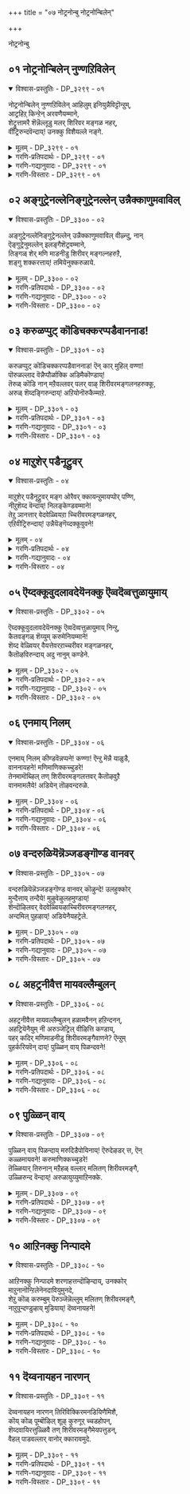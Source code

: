 +++
title = "०७ नोट्रनोन्बु नोट्रनोन्बिलेन्"

+++

नोट्रनोन्बु 

## ०१ नोट्रनोन्बिलेन् नुण्णऱिविलेन्

<details open><summary>विश्वास-प्रस्तुतिः - DP_३२९९ - ०१</summary>

नोट्रनोन्बिलेन् नुण्णऱिविलेन् आहिलुम् इनियुन्नैविट्टॊन्ऱुम्,  
आट्रहिऱ् किन्ऱेन् अरवणैयम्माने,  
शेट्रुत्तामरै शॆन्नॆल्लूडु मलर् शिरिवर मङ्गळ नहर्,  
वीट्रिरुन्दवॆन्दाय्\! उनक्कु विशैयल्ले नङ्गे.
</details>

<details><summary>मूलम् - DP_३२९९ - ०१</summary>

नोट्रनोन्बिलेन् नुण्णऱिविलेन् आहिलुम् इनियुन्नैविट्टॊन्ऱुम्,  
आट्रहिऱ् किन्ऱेन् अरवणैयम्माने,  
शेट्रुत्तामरै शॆन्नॆल्लूडु मलर् शिरिवर मङ्गळ नहर्,  
वीट्रिरुन्दवॆन्दाय्\! उनक्कु विशैयल्ले नङ्गे.
</details>

<details><summary>गरणि-प्रतिपदार्थः - DP_३२९९ - ०१</summary>

नोट्रनोन्बिलेन् = व्रतगळन्नु माडिदवनल्ल् \(माडिद व्रतगळिल्ल\), नुण् = सूक्ष्मवाद \(सम्पूर्णवाद\), अऴिविलेन्= तिळिवळिकॆयुळ्ळवनल्ल \(ज्ञानियल्ल\), आहिलुम् = आदरू, \(हीगिद्दरू\), इनि = इन्नु, उन्नैविट्टु = निन्नन्नु बिट्टु, आट्र = बहळवागि, किऱ् किन्ऱेन् = स्वतन्तिर्सि बाळुववनल्ल \(अहङ्कारपडुववनल्ल\), अरवु अणै अम्माने = सर्पद हासुगॆ स्वामिये, शेट्रु = कॆसरिन, तामरै = तावरॆयु, शॆन्नॆल् ऊडु = कॆम्बत्तद नडुवॆ, मलर् = अरळुव, शिरीवर मङ्गळ् नहर् = तिरुशीर्वर मङ्गळनगरदल्लि, वीट्रिरुन्द = नॆलसिरुव, ऎन् दाय् = नन्न स्वामिये, उनक्कु = निनगॆ, मिशै अल्लेन् अङ्गे = अल्लिये निन्नन्नु अनुभविसिदवनल्ल. 
</details>

<details><summary>गरणि-गद्यानुवादः - DP_३२९९ - ०१</summary>

हाविन हासुगॆय स्वामिये, कॆम्बत्तद नडुवॆ कॆसरिनल्लि अरळुव तावरॆयु तिरुशीर्वरमङ्गळ नगरदल्लि नॆलसिरुव ऎन्न तन्दॆये, नानु व्रतगळन्नु माडिदवनल्ल. सूक्ष्मवाद \(सम्पूर्णवाद\) ब्रह्मज्ञानियल्ल. \(तिळिवळिकॆयुळ्ळवनल्ल\). आदरू, इन्नु निन्नन्नु बिट्टु बहळवागि स्वतन्त्रिसि बाळुववनल्ल \(अहङ्कारपडुववनल्ल.\)
</details>

<details><summary>गरणि-विस्तारः - DP_३२९९ - ०१</summary>

तिरुशीर्वर मङ्गळ क्षेत्रदल्लि नॆलसिरुव अनन्तशयननाद स्वामियन्नु कुरितु आळ्वाररु हेळुत्तारॆ मत्तु आ स्वामियल्लि तम्म बिन्नहवन्नु हेळिकॊळ्ळुत्तारॆ. 

“नोट्रनोन्बिलेन्” – ’नोन्बु’ ऎन्दरॆ व्रत – विधिपूर्वकवाद कर्म. व्रतक्कॆ माडबेकाद विधियन्नु चाचुतप्पदन्तॆ आचरिसुवुदरिन्द सत्फल लभिसुवुदॆन्दु हेळुत्तारॆ. फलापेक्षॆयिल्लदन्तॆ माडुव कर्मगळु इवॆ. अवु भगवत्प्रीतियादवु. अन्थ व्रतगळु श्रेष्ठवादवु ऎन्नुत्तारॆ. आळ्वाररु हेळुवुदु कर्मबन्धनदल्लि अवरु सिक्किबीळलिल्ल ऎन्दु. सत्कर्मगळन्नु तावु माडलिल्ल ऎन्नुत्तारॆ. 

“मण् अऱिवु इलेन्” – भगवन्तन बगॆगॆ ज्ञानवन्नु सम्पादिसलु वेद शास्त्र पुराण इतिहासादि ज्ञानभण्डारवे इदॆ. गुरुविन मूलक अवुगळन्नु अभ्यासमादि ब्रह्मज्ञानवन्नु पडॆदुकॊळ्ळबेकु. इदन्ने ’नुण्णऱिवु” ऎन्नलागिदॆ. प्रापञ्चिक ज्ञानवन्नु सूक्ष्मज्ञानवॆन्नुवुदिल्ल.

“आहिलुम्” – व्रताचरणॆ अथवा सत्कर्मगळ मूलकवागलि, भगवद्विषयिकवाद ज्ञानदिन्दलागलि, भगवन्तनन्नु अरितुकॊळ्ळुवुदक्कॆ आगदॆ होदरू सह – तावु अज्ञानियागिद्दरू सह.

“उन्नैविट्टु ऒन्ऱुम् आत्रहिर् किन्ऱेन्” – निन्नन्नु हॊरतु नानु याव रीतियल्लू स्वतन्त्रिसि वर्तिसुववनल्ल. ’नानु’ ’नन्नदु’ ऎन्दु हॆम्मॆपडुववनल्ल. 

“अरवणैयम्माने” – हावन्नु हासुगॆयन्नागि माडिकॊण्डु इरुव स्वामि ऎन्दरॆ श्रीमन्नारायण – महाविष्णु. 

“शेट्रुतामरै शॆन्नॆल्लूडु मलर् शिरिवर मङ्गळनहर् वीट्रिरुन्द वॆन्दाय्” – तिरुश्रीवर मङ्गळम् ऎम्बुदु पवित्रक्षेत्र. अल्लि नॆलसिरु जगद्रक्षकनाद अर्चावतारियाद स्वामि. 

“उनक्कू मिशै इल्लेन् अल्लेन्” – निन्न रक्षणॆगॆ ऒळपडदॆ इरुववनल्ल – ऎन्दरॆ, निन्न रक्षणॆगॆ नानु तप्पदॆ ऒळपट्टवनु. 

आळ्वाररु हेळुत्तारॆ- शेषशयननागिरुववने, तिरुश्रीवरमङ्गळवॆम्ब पवित्रक्षेत्रदल्लि नॆलसिरुव अर्चावतारिये, नानु व्रतळे मुन्ताद सत्कर्मगळन्नु माडिदवनल्ल. ब्रह्मज्ञानियल्ल. आदरू, निन्न हॊरतु ननगॆ बेरॆ याव रक्षकरन्नू यारन्नू कण्डिल्ल. याव बगॆयल्लू स्वतन्त्रिसि नडॆदुकॊण्डवनल्ल. अहङ्कारपट्टवनल्ल. नीने नन्नन्नु कैहिडिदु रक्षिसबेकु.
</details>

## ०२ अङ्गुट्रेनल्लेनिङ्गुट्रेनल्लेन् उन्नैक्काणुमवाविल्

<details open><summary>विश्वास-प्रस्तुतिः - DP_३३०० - ०२</summary>

अङ्गुट्रेनल्लेनिङ्गुट्रेनल्लेन् उन्नैक्काणुमवाविल् वीऴ्न्दु, नान्  
ऎङ्गुट्रेनुमल्लेन् इलङ्गैशॆट्रवम्माने,  
तिङ्गळ् शेर् मणि माडनीडु शिरीवर् मङ्गल्नहरुऱै,  
शङ्गु शक्करत्ताय्\! तमियेनुक्करुळाये.
</details>

<details><summary>मूलम् - DP_३३०० - ०२</summary>

अङ्गुट्रेनल्लेनिङ्गुट्रेनल्लेन् उन्नैक्काणुमवाविल् वीऴ्न्दु, नान्  
ऎङ्गुट्रेनुमल्लेन् इलङ्गैशॆट्रवम्माने,  
तिङ्गळ् शेर् मणि माडनीडु शिरीवर् मङ्गल्नहरुऱै,  
शङ्गु शक्करत्ताय्\! तमियेनुक्करुळाये.
</details>

<details><summary>गरणि-प्रतिपदार्थः - DP_३३०० - ०२</summary>

अङ्गु = अल्लि \(परमपददल्लि, मेलण लोकगळल्लि\), उट्रेन् अल्लेन् = कूडिकॊण्डवनल्ल, इङ्गु = इल्लि \(ई लोकदल्लू, सज्जनर नडुवॆ\), उट्रेन् अल्लेन् = कूडिकॊण्डवनल्ल, उन्नै काणुम् = निन्नन्नु काणबेकॆम्ब अपाविल् = महदाशॆयल्लि, वीऴ्न्दु = बिद्दु, नानु = नानु, ऎङ्गु = ऎल्लियू \(यार नडुवॆयू\), उट्रेनुम् अल्लेन् = कूडिकॊण्डवनू अल्ल, इलङै = लङ्कॆयन्नु, शॆट्र = नाशपडिसिद, अम्माने = स्वामियो, तिङ्गळ् शेर् = चन्द्रनन्नु निलुकुवन्थ, मणि माड = रत्नगळिन्द कूडिद \(सुन्दरवाद\) महडिमनॆगळिन्दलू, नीडु= विशालवाद नेरवाद रस्तॆगळिन्दलू, कूडिरुव, शिरीवरमङ्गलनहर् = तिरुशिरीवरमङ्गळ नगरदल्लि, उऱै = नॆलसिरुव, शङ्गु शक्करत्ताय् = शङ्खचक्रगळवने, तमियेनुक्कु = गतिहीननाद ननगॆ, अरुळाय् = कृपॆमाडु. 
</details>

<details><summary>गरणि-गद्यानुवादः - DP_३३०० - ०२</summary>

लङ्कॆयन्नु नाशपडिसिद स्वामिये, चन्द्रनन्नु निलुकुवन्थ रत्नगळिन्द तुम्बिद, सुन्दरवाद महडिमनॆगळिन्दलू, विशालवाद नेरवाद बीदिगळिन्दलू कूडिरुव तिरुशिरीवरमङ्गळ नगरदल्लि नॆलसिरुव शङ्खचक्रगळन्नु धरिसिदवने, नानु मेलिन लोकगळल्लू कूडिकॊण्डवनल्ल. ई लोकदल्लू कूडिकॊण्डवनल्ल. निन्नन्नु काणबेकॆम्ब महदाशॆयल्लि बिद्दु, ऎल्लियू, यार नडुवॆयू कूडिकॊण्डवनल्ल. ऒण्टिगनागिरुव, गतिहीननागिरुव ननगॆ कृपॆमाडु. 
</details>

<details><summary>गरणि-विस्तारः - DP_३३०० - ०२</summary>

“अङ्गुट्रेनल्लेन्” – ’अङ्गुं’ ऎम्बुदु दूरद प्रदेशवाद मेलणलोकगळन्नु, परमपदवन्नू सेरिसि सूचिसुत्तदॆ. ई लोकदल्लि बाळुववरु तुम्ब पुण्यशालिगळागि मेलण लोकगळन्नु सेरुत्तारॆन्दू, अल्लिनवरॊडनॆ कूडि बाळुत्तारॆन्दू, अल्लिन सुखसन्तोषगळल्लि सालुगॊळ्ळुत्तारॆन्दू हेळलागुत्तदॆ. आदरॆ, आळ्वाररु अन्थ भाग्यशालियल्लवॆन्दु इल्लि हेळिकॊळ्ळुत्तारॆ.

“इङ्गुट्रेनल्लेन्” – “इङ्गु” ऎन्दरॆ इहलोक. इल्लिन सुखसन्तोषगळु क्षणिक. इल्लि बाळुववरल्लि सज्जनरु ब्रह्मज्ञानिगळु अतिविरळ. मिक्कवरॆल्लरू प्रापञ्चिकदल्लि मुळुगि तेलुववरु. भक्त सज्जनर सहवास सिक्कुवुदागलि, अवरॊडनॆ कूडि बाळुवुदागलि बहळ अपरूप. अदक्कू भगवत्कृपॆ बेकेबेकु. ई शोचनीयवाद सङ्गतियन्नु आळ्वाररु इल्लि हेळिकॊळ्ळुत्तारॆ. 

“ऎङ्गुम् उट्रेनुम् अल्लेन्” – ऎम्ब मातिनल्लि, तमगॆ उभयभ्रश्ठत्ववुण्टागिदॆयॆन्दू, तावु यार सज्जनसहवासक्कागलि सुखसन्तोषगळिगागलि कूडिकॊळ्ळद हागॆ आगिद्दारॆन्दु हेळुत्तारॆ.

“ऎङ्गुम् उट्रेनुम् अल्लेन्” – ऎम्ब मातिनल्लि, तमगॆ उभयभ्रष्ठत्ववुण्टागिदॆयॆन्दू तावु यार सज्जनर सहवासक्कागलि सुखसन्तोषगळिगागलि कूडिकॊळ्ळद हागॆ आगिद्दारॆन्दु हेळुत्तारॆ. 

“तमियेनुक्कु अरुळाये” – ऎम्बुदरिन्द, तावु ऒण्टिगरॆन्दू, तमगॆ यारॊब्बर ऒत्तासॆयू इल्लवॆन्दू, तमगॆ भगवन्तनॊब्बने ऎल्ल बगॆयल्लू नॆण्टनॆन्दू, अवन कृपॆयन्नु कोरुत्तानॆ. 

आळ्वाररु हेळुत्तारॆ- सर्वेश्वरा, दुष्टराक्षसरिन्द तुम्बिद्द लङ्कॆयन्ने नाशपडिसिद समर्थने, सुन्दरवाद मत्तु पवित्रवाद तिरुशिरीवर मङ्गळ नगरदल्लि \(अर्चावतारियागि\) नॆलसिरुववने, नानु पुण्यजीवियल्ल. आद्दरिन्द, मेलणलोकद जीविगळ सहवासक्कॆ योग्यनागिल्ल. कडुपापियागिद्दारिन्द, इहलोकदल्लिरुव अल्प स्वल्प भक्तसज्जनर सहवासवू ननगॆ दॊरॆयुवुदिल्ल. हीगॆ, नानु अल्लू इल्लदन्तॆ, इल्लू इल्लदन्तॆ, उभयभ्रष्ठनागि, ऒण्टिगनागिद्देनॆ. नीनॊब्बने ननगॆ गतियॆन्दु निन्नल्लि ईग अङ्गलाचि बेडुत्तिद्देनॆ. कृपॆमाडि नन्नल्लि करुणिसु.
</details>

## ०३ करुळप्पुट् कॊडिचक्करप्पडैवाननाड\!

<details open><summary>विश्वास-प्रस्तुतिः - DP_३३०१ - ०३</summary>

करुळप्पुट् कॊडिचक्करप्पडैवाननाड\! ऎन् कार् मुहिल् वण्णा\!  
पॊरुळल्लाद वॆन्नैप्पौर्ळाक्कि अडिमैकॊण्डाय्\!  
तॆरुळ् कॊडि नान् मऱैवल्लवर् पलर् वाऴ् शिरीवरमङ्गलनहरुक्कू,  
अरुळ् शॆय्दङ्गिरुन्दाय्\! अऱियोनॊरुकैम्माऱे.
</details>

<details><summary>मूलम् - DP_३३०१ - ०३</summary>

करुळप्पुट् कॊडिचक्करप्पडैवाननाड\! ऎन् कार् मुहिल् वण्णा\!  
पॊरुळल्लाद वॆन्नैप्पौर्ळाक्कि अडिमैकॊण्डाय्\!  
तॆरुळ् कॊडि नान् मऱैवल्लवर् पलर् वाऴ् शिरीवरमङ्गलनहरुक्कू,  
अरुळ् शॆय्दङ्गिरुन्दाय्\! अऱियोनॊरुकैम्माऱे.
</details>

<details><summary>गरणि-प्रतिपदार्थः - DP_३३०१ - ०३</summary>

करुळ पुळ् कॊडि \(पुळ्\+कॊडि = पुट्कॊडि\) = गरुड पक्षियन्नु ध्वजवागियू, चक्करप्पडै = चक्रायुधवन्नुळ्ळवनागियू, वानम् नाड = परमपदवन्ने तन्न नाडागियू उळ्ळवने, ऎन् = नन्न, कार् मुहिल् वण्णा = कार्मुगिलबण्णदवने, पॊरुळ् अल्लाद = \(शाश्वतवाद\) वस्तुवे अल्लद, ऎन्नै = नन्नन्नु, पॊरुळ् आक्कि = नित्यवस्तुवन्नागि माडि, अडिमै = दास्यवन्नु, कॊण्डाय् = कॊळ्ळुववने \(कॊण्डवने\), तॆरुळ् कॊडि = परिष्कारवागि अरितुकॊळ्ळुव्न्थ ज्ञानभण्डारवाद \(कॊडि = ऎन्दरॆ, बङ्गारद सर, कोमलवाद बळ्ळि ऎन्दागुत्तदॆ\), नाल् मऱै = नाल्कुवेदगळन्नु, वल्लवर् = बल्लवरु, पलर् = हलवरु \(अनेकरु\), वाऴ् = बाळुव \(वास माडुव\), शिरीवर मङ्गळनहरुक्कु = तिरुशिरीवर मङ्गळ नगरक्कॆ, अरुळ् शॆय्दु = कृपॆमाडि, अङ्गु = अल्लिये, इरुन्दाय् = नॆलसिरुववने \(अर्चावतारिये\), अऴियेन् = अरियॆनु, ऒरु = बेरॊन्दु कैम्माऱे = \(निनगॆ\) प्रतियादवरन्नु \(हॆच्चिनवरन्नु\). 
</details>

<details><summary>गरणि-गद्यानुवादः - DP_३३०१ - ०३</summary>

गरुडपक्षियन्नु ध्वजवागियू चक्रायुधवन्नुळ्ळवनागियू, परमपदवन्ने तन्न नाडन्नागियू, उळ्ळवने, नन्न कार्मुगिलवण्णने, शाश्वतवाद वस्तुवे अल्लद नन्नन्नु नित्यवस्तुवन्नागि माडि, नन्न दास्यवन्नु कॊण्डवने, परिष्कारवागि अरितुकॊळ्ळुवन्थ ज्ञानभण्डारद नाल्कुवेदगळन्नु बल्लवरु अनेकरु बाळुवन्थ तिरुशिरीवर मङ्गळ नगरक्कॆ कृपॆमाडि, अल्लिये, अर्चावतारियागि नॆलसिरुववने, निनगॆ प्रतियादवनन्नु \(हॆच्चिनवनन्नु\) बेरॆ यारन्नू काणॆनु. 
</details>

<details><summary>गरणि-विस्तारः - DP_३३०१ - ०३</summary>

भगवन्तन अपारवाद कृपॆयन्नु इल्लि हेळलागिदॆ. अदक्कॆ ऒन्दु निदर्शनवन्नू कॊडलागिदॆ.

“पॊरुळल्लाद ऎन्नै पॊरुळाक्कि” – ’पॊरुळ्’ ऎन्दरॆ ’वस्तु’. इन्द्रियगळिन्द अनुभविसतक्कद्दु. सृष्टियल्लि ऎल्ला वस्तुगळू शाश्वतवादवल्ल. अवु क्षणिक. इल्लवे नश्वर. भगवत्कृपॆगॆ पात्ररादरॆ मात्र अवक्कॆ शाश्वत स्वरूप दॊरकुत्तदॆ. आळ्वाररु अन्थवरल्लि ऒब्बरु. भगवन्तनु अवरन्नु कृपॆयिन्द तन्नवनन्नागि स्वीकरिसि, अवर कैङ्कर्यवन्नु कैगॊळ्ळुवुदरिन्द, अवरू ऒन्दु ’शाश्वत वस्तु’वे आदरु. 

“तॆरुळ् कॊडि” – सुन्दरवाद रूपक. बळ्ळिय कोमलवाद कुडि अड्डियिल्लदन्तॆ मुन्दुमुन्दक्कॆ बॆळॆयुत्ता कण्णिगॆ हब्बवन्नुण्टु माडुवन्तॆ, कॊनॆयिल्लद ज्ञानभण्डारवादद्दु मनस्सिगॆ तप्पदॆ आह्लादवन्नुण्टु माडुवुदु. 

“नान् मऱैवल्लवर्.....................अङ्गिरुन्दाय्” – नाल्कुवेदगळन्नु चॆन्नागि बल्लवरु तमगॆ ऒदगि बन्दिरुव ज्ञानदिन्द भगवन्तनन्नु बाय्तुम्ब स्तुतिसुवन्थ अनेकरु वासिसुवुदक्कॆ तक्कन्तॆ अवरिगॆ कृपॆमाडलु शिरीवर मङ्गळ नगरवॆम्ब पवित्रस्थळदल्लि नॆलसिद्दानॆ. 

“अऱियेनॊरुकैम्माऱे” – भगवन्तनिगॆ सरिसाटियादवरन्नागलि, अवनिगिन्त हॆच्चादवरन्नागलि बेरॆ यारन्नू काणॆनाद्दरिन्द, आ स्वामियन्ने पूर्तियागि, अनन्यवागि, आश्रयिसिद्दारॆ आळ्वाररु. 

आळ्वाररु हेळुत्तारॆ- भगवन्तनिगॆ गरुडपक्षिये ध्वजद लाञ्छन. अवन कैयल्लि तीक्ष्णवाद चक्रायुधविदॆ. परमपदवे आतन नाडु. अवनु कार्मुगिलिनन्तॆ आकर्शक सुन्दरनु. अष्टॆ उदारियू. अवनु कृपॆमाडिदनॆन्दरॆ, ऎन्थ अनित्य वस्तुवादरू नित्यवस्तुवे आगुत्तदॆ. भगवत्कैङ्कर्यदल्लि तॊडगुवन्तागुत्तदॆ. तिरुशिरीवरमङ्गळ नगरवॆम्ब पवित्रक्षेत्रदल्लि स्वामियु अर्चावतारियागि नॆलसिद्दानॆ. अवन कृपॆगॆ पात्ररागतक्कवरु अनेकरु. वेदपारङ्गतरू, ब्रह्मज्ञानिगळू, भक्तरू अल्लि बाळुत्तारॆ. आळ्वाररन्नू अवरल्लि ऒब्बनन्नागि दणिसि, भगवन्तनु कृपॆमाडिद्दानॆ. कृपामूर्तियाद आ भगवन्तन सरिसाटियादवरु मत्तॊब्बरिल्ल.
</details>

## ०४ माऱुशेर् पडैनूट्रुवर्

<details open><summary>विश्वास-प्रस्तुतिः - ०४</summary>

माऱुशेर् पडैनूट्रुवर् मङ्ग ओरैवर् क्कायन्ऱुमायप्पोर् पण्णि,  
नीऱुशॆय्द वॆन्दाय्\! निलङ्केण्डवम्माने\!   
तेऱु ञानत्तार् वेदवेळ्वियऱा च्चिरीवरमङ्गळनहर्,  
एऱिवीट्रिरुन्दाय्\! उन्नैयॆङ्गॆय्दक्कूवुवने\!
</details>

<details><summary>मूलम् - ०४</summary>

माऱुशेर् पडैनूट्रुवर् मङ्ग ओरैवर् क्कायन्ऱुमायप्पोर् पण्णि,  
नीऱुशॆय्द वॆन्दाय्\! निलङ्केण्डवम्माने\!   
तेऱु ञानत्तार् वेदवेळ्वियऱा च्चिरीवरमङ्गळनहर्,  
एऱिवीट्रिरुन्दाय्\! उन्नैयॆङ्गॆय्दक्कूवुवने\!
</details>

<details><summary>गरणि-प्रतिपदार्थः - ०४</summary>

माऱु = विरोधिगळागि, शेर् = सेरिकॊण्ड, परै = सैन्यगळ, नूट्रुवर् = नूर्वरु, मङ्ग = नाशवागलु, ओर् ऐवर् क्कु = ऒन्दु ऐवरिगॆ, आय् = ऒदगि बन्दु, अन्ऱु = अन्दु, मायम् पोर् पण्णि= आश्चर्यकरवाद युद्धवन्नु नडॆसि, नीऱु शॆय्द = धूळु \(बूदि\) माडिद, ऎन् ताय् = नन्न तन्दॆये \(रक्षकने\), निलम् = भूमियन्नु, कीण्ड = हिडिद, अम्माने = स्वामिये, तेऱु = तिळियाद, ञानत्तार् = ज्ञानवुळ्ळवरु, वेदम् = वेदाभ्यासवन्नू, वेळ् वि = यज्ञयागादिगळन्नू, अऱा = ऎडॆबिडदॆनडॆसुव, शिरीवर मङ्गळनहर् = तिरुशिरीवर मङ्गळनगरद, एऱि = उन्नत स्थळदल्लि, वीट्रिरुन्दाय् = नॆलसिरुववने, उन्नै = निन्नन्नु, ऎङ्गु = याव स्थळदल्लि, ऎय्दु = होगि, कूवुवने = कूगलि\!
</details>

<details><summary>गरणि-गद्यानुवादः - ०४</summary>

विरोधिगळागि सेरिकॊण्ड सैन्यगळ नूर्वरु नाशवागुवन्तॆ ऒन्दु ऐवरिगॆ ऒदगि बन्दु, अन्दु, आश्चर्यकरवाद युद्धवन्नु नडॆसि, बूदि मादिद नन्न रक्षकने, भूमियन्नु हिडिद स्वामिये, तिळियाद ज्ञानवुळ्ळवरु वेदाभ्यासवन्नू यज्ञयागादिगळन्नू ऎडॆबिडदन्तॆ नडॆसुव शिरीवरमङ्गळ नगरद उन्नतस्थळदल्लि नॆलसिरुववने, निन्नन्नु ऎल्लिगॆ होगि कूगि करॆयलि? 
</details>

<details><summary>गरणि-विस्तारः - ०४</summary>

भगवन्तनिगॆ ममतॆ ऎल्लिरुत्तदॆ. एकॆ? ऎम्बुदन्नु कुरितु इल्लि हेळलागुत्तदॆ. 

“माऱुशेर् पडै........................मङ्ग” – इदु महाभारत युद्धक्कॆ सम्बन्धिसिद्दु. ऎल्ला शत्रुगळन्नू कूडिसि, भारि, हन्नॊन्दु अक्षोहिणि सैन्यवन्नु माडिकॊण्डु, अनेक महारथरन्नु तन्न ऒत्तागि इट्टुकॊण्डु, तावे प्रबलरु, तम्म कडॆगे जयसिद्ध ऎन्दु नम्बि युद्धक्कॆकालुकॆरॆदु सिद्धरादवरु मूढराद दुर्योधनादिगळु ऎल्लरू ऒट्टागि बूदियागुवन्तॆ- 

“अन्ऱु ओर् ऐवर् क्काय्............................नीऱुशॆय्द” – अन्दु, आ महाभारतयुद्ध ऒदगि बन्दाग धर्मवन्ने नम्बिद्द ऐवरिगॆ \(पञ्चपाण्डवरिगॆ\) ऒत्तासॆयागि निन्तु, अत्याश्चर्यकरवागि, तानु अर्जुनन सारथियागि मात्रवे इद्दुकॊण्डु, युद्धदल्लि अवर ऎदुराळिगळन्नु भस्ममाडिदवनु परमात्म.

“निलम् कीण्डवम्माने” – हिरण्याक्षनु भूमियन्नु अपहरिसि कडलल्लि ऎल्लियो अडगिकॊण्डाग, जगद्रक्षकनाद भगवन्तनु महावराहनागि अवतरिसि, कडलल्लि मुळुगि, अडगिकॊण्डिद्द हिरण्याक्षनन्नु संहरिसि, भूमियन्नु तन्न ऒन्दु कोरॆ हल्लिनिन्द हिडिदु मेलक्कॆत्ति, अदर स्थानदल्लि निल्लिसिदनु ऎम्बुदु कतॆ. 

“तेऱु ञानत्तार्...........................वीट्रिरुन्दाय्” – तिळियाद, परिशुद्धवाद, सत्यपूर्णवाद, ज्ञानिगळू, वेदविद्वांसरू, यज्ञयागादिगळाद वेदोक्त कर्मगळन्नु विधिवत्तागि नडॆसुववरू वासवागिरुव स्थळवॆन्दरॆ तिरुशिरीवर मङ्गळ नगर. भगवन्तनु अल्लि इष्टपट्टु ऒन्दु ऎत्तरवाद स्थळदल्लि अर्चावतारियागि नॆलसिद्दानॆ. 

आळ्वाररु हेळुत्तारॆ- शत्रुगळु ऎष्टु हॆच्चिन सङ्ख्यॆयल्लिद्दरेनु? अवा सैन्य ऎष्टु दॊड्डदादरेनु? भगवन्तन कृपॆगॆ पात्ररागदिद्दरॆ, अवरॆल्ल सुट्टुबूदियागुत्तारॆ. कॆलवरिन्दले अवरु हागॆ नाशवागुवरु ऎम्बुदक्कॆ महाभारतयुद्धवे साक्षि. तन्न आश्रितरु प्रबलशत्रुविन कैगॆ सिक्कि, हिंसॆगॆ ऒळगादाग, अन्थवरन्नु रक्षिसुवुदु भगवन्तन हॊणॆ ऎम्बुदक्कॆ भगवन्तन महावराहावतारवे साक्षि. नीतिनियमगळन्नु चाचु तप्पदन्तॆ, धर्मिष्ठरागि, परिशुद्धवाद ज्ञानसम्पन्नराद सज्जनरु ऎल्लि वासिसुत्तारो अल्लि भगवत्सान्निध्यविदॆ ऎम्बुदक्कॆ तिरुशिरीवर मङ्गळनगरवे साक्षि. आळ्वाररिगॆ भगवत्सान्निध्य लभिसबेकादरॆ अवरु ऎल्लिगॆ होदरॆ ऒळ्ळॆयदु? तिरुशिरीवर मङ्गळ नगरवे अल्लवॆ?
</details>

## ०५ ऎय्दक्कूवुदलावदेयॆनक्कु ऎव्वदॆव्वत्तुळायुमाय्

<details open><summary>विश्वास-प्रस्तुतिः - DP_३३०२ - ०५</summary>

ऎय्दक्कूवुदलावदेयॆनक्कु ऎव्वदॆव्वत्तुळायुमाय् निन्ऱु,  
कैतवङ्गळ् शॆय्युम् करुमेनियम्माने\!   
शॆय्द वेळ्वियर् वैयत्तेवरऱाच्चरीवर मङ्गळनहर्,   
कैतॊऴविरुन्दाय् अदु नानुम् कण्डेने.
</details>

<details><summary>मूलम् - DP_३३०२ - ०५</summary>

ऎय्दक्कूवुदलावदेयॆनक्कु ऎव्वदॆव्वत्तुळायुमाय् निन्ऱु,  
कैतवङ्गळ् शॆय्युम् करुमेनियम्माने\!   
शॆय्द वेळ्वियर् वैयत्तेवरऱाच्चरीवर मङ्गळनहर्,   
कैतॊऴविरुन्दाय् अदु नानुम् कण्डेने.
</details>

<details><summary>गरणि-प्रतिपदार्थः - DP_३३०२ - ०५</summary>

ऎय्द = निन्नन्नु सेरलु, कूवुदु = कूगुवुदु, आवदे = आगुवुदे, ऎनक्कु = ननगॆ, ऎव्व दॆव्वत्तुळायुम् = शत्रुसमूहदल्लियू, आय् = आगि, निन्ऱु= कूडिकॊण्डु, कतवङ्गळ् = कृत्रिमगळन्नु, शॆय्युम् = माडुव, करुमेनि = करियरूपवुळ्ळ, अम्माने = स्वामिये, शॆय्दवेळ्वियर् = कर्मगळन्नु \(यज्ञयागादिगळन्नु\) मादि कृतार्थरादवरु, वैयम् = भूमिय, तेवर् = देवरुगळु, अऱा = ऎडॆबिडदन्तॆ नडॆसुव, शिरीवर मङ्गळ नहर् = तिरुशिरीवरमङ्गळनगरदल्लि, कैतॊऴ = कैजोडिसलु, इरुन्दाय् = नॆलसिरुववने, अदु = आ आशॆयन्नु\(अदन्नू\), नानुम् = नानू सह, कण्डेन् = कण्डुकॊण्डिद्देनॆ. 
</details>

<details><summary>गरणि-गद्यानुवादः - DP_३३०२ - ०५</summary>

निन्नन्नु सेरबेकॆन्दु \(निन्नन्नु\) कूगि करॆयुवुदु ननगॆ साध्यवागुवुदे? याव शत्रुसमूहदल्लियादरू सेरिकॊण्डु कृत्रिमगळन्नु माडुवन्थ करिय रूपवुळ्ळस्वामिये, यज्ञायागादि कर्मगळन्नु नडॆसि कृतकृत्यराद भूदेवतॆगळु ऎडॆबिडदन्तॆ तिरुशिरीवर मङ्गळनगरदल्लि कैमुगियुवन्तॆ नडॆसुवुदक्कागि नॆलसिरुववने, आ आशॆयन्नु \(अदन्नु\) नानू सह कण्डुकॊण्डिद्देनॆ. 
</details>

<details><summary>गरणि-विस्तारः - DP_३३०२ - ०५</summary>

भगवन्तनु भक्तवत्सलनॆम्बुदन्नु इल्लि सूचिसलागुत्तदॆ. 

“ऎवदॆव्वत्तुळायुमाय्.................करुमेनियम्माने” – इल्लि ’करुमेनियम्माने’ ऎम्बुदन्नु श्रीकृष्णपरमात्मनॆन्दो अथवा कलियुगदल्लि भगवन्तन कप्पुबण्णदवनॆन्दु भागवत वाक्यवन्नो उद्धरिसि हेळलागिदॆ ऎन्नबहुदु. ऎन्थ कृत्रिमवन्तराद, बलिष्ठराद शत्रुगळादरू अवरन्नु उपायदिन्दले जयिसि, निग्रहिसबल्लवनु परमात्म. 

“शॆय्द वेळ्वियर्........................विरुन्दाय्” – यज्ञयागादिगळन्नु तप्पदॆ कालकालक्कॆ सरियागि नडॆसुत्ता इरुव वैदिक विद्वांसरु सेवॆमाडलॆन्दे, तन्नन्नु ऎडॆबिडदन्तॆ कण्डु नमस्करिसलॆन्दे भगवन्तनु तिरुशिरीवरमङ्गळनगरवॆम्ब क्षेत्रदल्लि अर्चावतारियागि बन्दु नॆलसिद्दानॆ. 

“अदुनानुम् कण्डेन्” – भक्तसज्जनरु भगवन्तनन्नु कूगि करॆद कूडले अवर बळिगॆ तप्पदॆ स्वामियु बरुत्तानॆम्बुदक्कॆ निदर्शनवागि तिरुशिरीवरमङ्गळ नगरदल्लि अवनु अर्चावतारियागि अल्लिन वैदिक सज्जनरु अवनन्नु सदा ऎडॆबिडदन्तॆ सेविसलि ऎम्ब कारणदिन्द बन्दु नॆलसिद्दानॆ. ई विषयवन्नु, ऎन्दरॆ, भक्तरल्लि भगवन्तनिगॆ ऎष्टु वात्सल्यविदॆ ऎम्बुदन्नु तिळिदुकॊळ्ळुवन्तॆ, आळ्वाररू सह कण्डुकॊण्डरु. 

आळ्वाररु हेळुत्तारॆ- ऎन्थ कृत्रिमशत्रुगळन्नादरू अवरवर कृत्रिमगळिगॆ तक्क उपायदिन्दले अवरन्नु निग्रहिसबल्ल सामर्थ्य भगवन्तनिगॆ इदॆ ऎम्बुदन्नु तोरिसुवुदक्कॆ श्रीकृष्णावतारियाद भगवन्तने साक्षि. यज्ञयागादि सत्कर्मगळन्नु तप्पदॆ माडुव वैदिक सज्जनर सेवॆयन्नु ऎडॆबिडदन्तॆ स्वीकरिसुवुदक्कागि तिरुशिरीवर मङ्गळ नगरदल्लि अर्चावतारियागि नॆलसिद्दानॆ ऎम्बुदन्नु, सज्जनरु कूगि करॆदरॆ, अवर करॆगॆ ओगॊट्टु अवर बळिगॆ बरुत्तानॆम्बुदन्नु तोरिसलु भगवन्तन सदासिद्धनागिद्दानॆन्दु तोरिसुवुदन्नु तावु तिरुशिरीवर मङ्गळ नगरदल्लि कण्डुकॊण्डुदागि इल्लि हेळुत्तारॆ.
</details>

## ०६ एनमाय् निलम्

<details open><summary>विश्वास-प्रस्तुतिः - DP_३३०४ - ०६</summary>

एनमाय् निलम् कीण्डवॆन्नप्पने\! कण्णा\! ऎन्ऱु मॆन्नै याळुडै,  
वाननायहने\! मणिमाणिक्कच्चुडरे\!  
तेनमामॊब्ऴिल् तण् शिरीवरमङ्गलत्तवर् कैतॊऴवुऱै  
वानमामलैये\! अडियेन् तॊऴवन्दरुळे.
</details>

<details><summary>मूलम् - DP_३३०४ - ०६</summary>

एनमाय् निलम् कीण्डवॆन्नप्पने\! कण्णा\! ऎन्ऱु मॆन्नै याळुडै,  
वाननायहने\! मणिमाणिक्कच्चुडरे\!  
तेनमामॊब्ऴिल् तण् शिरीवरमङ्गलत्तवर् कैतॊऴवुऱै  
वानमामलैये\! अडियेन् तॊऴवन्दरुळे.
</details>

<details><summary>गरणि-प्रतिपदार्थः - DP_३३०४ - ०६</summary>

एनम् आय् = महावराहनागि, निलम् कीण्ड = भूमियन्नु हिडिदु ऎत्तिद, ऎन् अप्पने = नन्न तन्दॆये, कण्णा = आकर्षकने \(श्रीकृष्णस्वरूपिये\) ऎन्ऱुम् = ऎल्ल कालक्कू, ऎन्नै = नन्नन्नु आळ् उडै= किङ्करनागि स्वीकरिसुव, वानम् = परमपदद, नायहने = ऒडॆयने, मणि मानिक्क = मणि माणिक्यद हाघॆ, शुडरे = तेजस्सुळ्ळवने, तेन = जेनुतुम्बिरुव, माम् पॊऴिल् = माविन तोपन्नुळ्ळ, तण् = तम्पाद, शिरीवर मङ्गळत्तवर् = तिरुशिरीवर मङ्गळ नगरद निवासिगळु, कैतॊऴ = कैमुगियलु, उऱै = अल्लि वासिसुव वानमामलैये = वानमामलॆय स्वामिये, अडियेन् = ई दासनु, तॊऴ = कैङ्कर्य नडॆसुवन्तॆ, वन्दु = बन्दु, अरुळे = कृपॆमाडु. 
</details>

<details><summary>गरणि-गद्यानुवादः - DP_३३०४ - ०६</summary>

महावराहनागि भूमियन्नु हिडिदॆत्तिद नन्न तन्दॆये, आकर्षकने \(श्रीकृष्ण स्वरूपिये\), नन्नन्नु ऎल्ल कालक्कू किङ्करनागि स्वीकरिसुव परमपदद ऒडॆयने, मणिमाणिक्यदन्तॆ बॆळगुव तेजस्सुळ्ळवने, जेनुतुम्बिद माविनतोपन्नुळ्ळ तम्पाद शिरीवर मङ्गळ नगरद निवासिगळु कैमुगियलु अल्लि वासिसुव वानमामलैस्वामिये ई दासनु कैङ्कर्यनडॆसुवन्तॆ बन्दु कृपॆ माडु. 
</details>

<details><summary>गरणि-विस्तारः - DP_३३०४ - ०६</summary>

भगवन्तन गुणस्वभावगळन्नु कॊण्डाडुत्ता तनगॆ अवनु बन्दु ऒदगबेकॆन्दु भगवन्तनल्लि आळ्वाररु निवेदनमाडिकॊळ्ळुत्तारॆ. 

“एनम् आय्.................प्पने\!” – भूमियन्नुद्धरिसलु महावराहनागि महोपकार माडिदवनु भगवन्त.

मणिमाणिक्कच्चुडरे” – सुन्दरवू श्रेष्ठवू आद माणिक्यदन्तॆ आकर्षकवागि हॊळॆहॊळॆयुव प्रभावपूर्णवाद तेजस्सुळ्ळवनु भगवन्त. 

“कण्णा” – कण्णिगॆ आकर्षणॆयन्नू आनन्दवन्नू तुम्बुववनु. श्रीकृष्णनागि अवतरिसि, तन्न मधुर लीलॆगळिन्दलू, वेणुनाददिन्दलू ऎल्लरन्नू आकर्षिसिदवनु. आश्चर्याद्भुतकारियादवनु. 

“वानमामलैये” – ’वानमामलॆ’ ऎम्बुदॊन्दु ऎत्तरवाद बॆट्ट. अदर शिखरदल्लि भगवन्तनु दिव्यसुन्दरवाद अर्चावतारियागि नित्यवासमाडुत्तानॆ. अदर तप्पलल्लिरुवुदे शिरीवर् मङ्गळनगर’. अदक्कॆ ’शिरीवर मङ्गै’ ऎन्तलू हॆसरिदॆ. अल्लि वासमाडुव जनरिगॆ वानमामलैय भगवन्तने आश्रय. ’शिरीवरमङ्गळनगर’ ऎम्बुदक्किन्तलू ’वानमामलै’ ऎम्बुदे सुप्रसिद्धि. 

आळ्वाररु हेळुत्तारॆ. इडिय भूमियन्नु उद्धरिसिद महोपकारिये, आकर्षक सुन्दरॆने, अप्रतिम तेजस्विये, परमपदक्कॆ नायकने, वानमामलैयल्लि नॆलसि भक्तजनरिन्द सेवॆयन्नु स्वीकरिसुववने, कृपाळुवे, दासनाद नन्नन्नू निन्न किङ्करनन्नागि माडिको.
</details>

## ०७ वन्दरुळियॆन्नॆञ्जडङ्गॊण्ड वानवर्

<details open><summary>विश्वास-प्रस्तुतिः - DP_३३०५ - ०७</summary>

वन्दरुळियॆन्नॆञ्जडङ्गॊण्ड वानवर् कॊऴुन्दे\! उलहुक्कोर्  
मुन्दैत्ताय् तन्दैये\! मुऴुवेऴुलहमुण्डाय्\!  
शॆन्दॊऴिलवर् वेदवेळ्वियऴाच्चिरीवरमङ्गलनहर्,  
अन्दमिल् पुहऴाय्\! अडियेनैयहट्रेले.
</details>

<details><summary>मूलम् - DP_३३०५ - ०७</summary>

वन्दरुळियॆन्नॆञ्जडङ्गॊण्ड वानवर् कॊऴुन्दे\! उलहुक्कोर्  
मुन्दैत्ताय् तन्दैये\! मुऴुवेऴुलहमुण्डाय्\!  
शॆन्दॊऴिलवर् वेदवेळ्वियऴाच्चिरीवरमङ्गलनहर्,  
अन्दमिल् पुहऴाय्\! अडियेनैयहट्रेले.
</details>

<details><summary>गरणि-प्रतिपदार्थः - DP_३३०५ - ०७</summary>

वन्दु = \(परमपददिन्द\) बन्दु, अरुळि = कृपॆमाडि, ऎन् नॆञ्जु = नन्न मनदल्लि, इडम् कॊण्ड = ऎडॆमाडिकॊण्ड, वानवर् = मेलणलोकदवर \(नित्यसूरिगळ\), कॊऴुन्दे = ऒडॆयने, उलहुक्कु = लोकक्कॆ, ओर् = साटियिल्लद \(ऒब्बने आद\), मुन्दै = अनादिकालदिन्दलू, ताय् तन्दैये = तायितन्दॆगळादवने, मऴु = पूर्तियागि, एऴ् उलहुम् = एळु लोकगळन्नू, उण्डाय् = उण्डवने, शॆम् = श्रेष्ठवाद, तॊऴिलवर्= कर्मानुष्ठानमाडुववरू, वेदम् वेळ्वियर् = वेदाध्ययनवन्नू यज्ञयागादिगळन्नु माडुववरू, अऱा = नडॆसुव, शिरीवरमङ्गलनहर् = शिरीअर मङ्गळनगरदल्लि, अन्दम् इल् = अनन्तवाद \(अन्तविल्लद\), पुहुऴाय् = हॊगळिकॆयुळ्ळवने, अडियेनै = दासनन्नु \(पादसेवकनन्नु\), अहट्राले = तळ्ळि हाकदन्तॆ \(तळ्ळि हाकबेड\). 
</details>

<details><summary>गरणि-गद्यानुवादः - DP_३३०५ - ०७</summary>

परमपददिन्द बन्दु, कृपॆमाडि, नन्न मनदल्लि ऎडॆमाडिकॊण्ड, मेलणलोकावर \(नित्यसूरिगळ\) ऒडॆयने, लोकदल्लि साटियिल्लद ऒब्बने आद, अनादिकालदिन्दलू तायितन्दॆगळादवने, पूर्तियागि एळु लोकगळन्नू उण्डवने, श्रेष्ठवाद कर्मानुष्ठान माडुववरू, वेदाध्ययनवन्नू यज्ञयागादिगळन्नु माडुववरू नडॆसुव शिरीवरमङ्गळ नगरदल्लि अन्तविल्लद हॊगळिकॆयुळ्ळवने, पादसेवकनन्नु तळ्ळिहाकबेड. 
</details>

<details><summary>गरणि-विस्तारः - DP_३३०५ - ०७</summary>

हिन्दिन पाशुरगळ हागॆये इल्लियू अद्वितीयवाद भगवन्तनल्लि आळ्वाररु तम्म विनम्र प्रार्थनॆयन्नु सल्लिसुत्तिद्दारॆ. कैबिडदॆ तम्मन्नु उद्धरिसबेकॆन्दु प्रार्थिसुत्तारॆ. 

आळ्वाररु हेळुत्तारॆ- भगवन्त, नीनु परमपददल्लिरुववनु. मेलण लोकदवरिगू, नित्यसूरिगळिगू ऒडॆयनादवनु. अनादियागि इडिय सृष्टिगे तायितन्दॆयागिरुववनु. महाप्रळयबन्दाग एळुलोकगळन्नू ऒट्टिगॆ नुङ्गि, निन्न हॊट्टॆयल्लिकॊण्डु रक्षिसुववनु. लोकदल्लि निनगॆ बेरॊब्बरु सरिसाटियल्ल. नीने अद्वितीयनु. सकलसद्गुणसम्पन्ननागि धर्मकर्मगळन्नू, वेदाध्ययनवन्नू निष्ठॆयिन्द तप्पदॆ नडॆसिकॊण्डु बरुवन्थवर सेवॆयन्नु स्वीकरिसलु अर्चावताररूपियागि वानमालॆयन्थ पवित्रक्षेत्रगळल्लि नॆलसिरुववनु. नीने कृपॆमाडि बन्दु मनदल्लि नॆलसिरुव, पादसेवकनाद नन्नन्नु तळ्ळिहाकदन्तॆ कैबिडदॆ उद्धरिसु.
</details>

## ०८ अहट्रनीवैत्त मायवल्लैम्बुलन्

<details open><summary>विश्वास-प्रस्तुतिः - DP_३३०६ - ०८</summary>

अहट्रनीवैत्त मायवल्लैम्बुलन् हळामवैनन् हऱिन्दनन्,  
अहट्रियॆनैयुम् नी अरुञ्जेट्रिल् वीऴित्ति कण्डाय्,  
पहर् कदिर् मणिमाडनीडु शिरीवरमङ्गैवाणने? ऎन्ऱुम्   
पुहर्करियवॆन् दाय्\! पुळ्ळिन् वाय् पिळन्दवने\!
</details>

<details><summary>मूलम् - DP_३३०६ - ०८</summary>

अहट्रनीवैत्त मायवल्लैम्बुलन् हळामवैनन् हऱिन्दनन्,  
अहट्रियॆनैयुम् नी अरुञ्जेट्रिल् वीऴित्ति कण्डाय्,  
पहर् कदिर् मणिमाडनीडु शिरीवरमङ्गैवाणने? ऎन्ऱुम्   
पुहर्करियवॆन् दाय्\! पुळ्ळिन् वाय् पिळन्दवने\!
</details>

<details><summary>गरणि-प्रतिपदार्थः - DP_३३०६ - ०८</summary>

अहट्र = दूरतळ्ळलु, नी = नीनु, वैत्त = उण्टुमाडिरुव \(इट्टिरुव\), मायम् = वञ्चकराद, वल् = बलवाद, ऐम्बुलन् हळ् आम् अवै = पञ्चेन्द्रियगळागिरुववुगळन्नु, नन् हु= चॆन्नागि, अऱिन्दनन् = अरितुकॊण्डिद्देनॆ, अहट्रि= दूरतळ्ळि, ऎन्नैयुम् = नन्नन्नू, नी = नीनु, अरु = असाध्यवाद, शेट्रिल् = कॆसरिनल्लि, वीऴ्त्ति = कॆडवि, कण्डाय् = कण्डवने, पहर् कदिर् = बॆळगुव बॆळकिन, मणि माडम् = सुन्दरवाद \(रत्नमयवाद\) महडिमनॆगळ, नीडु = विशालवाद् बीदिगळ, शिरीवर् मङ्गैवाणने = शिरीवरमङ्गैनगरदल्लि नॆलसिरुववने, ऎन्ऱुम् = ऎन्दॆन्दिगू, पहर् क्कु = वर्णिसि हेळुवुदक्कॆ, अरिय = असाध्यनाद, ऎन् दाय् = नन्न स्वामिये, पुळ्ळिन् वाय् = पक्षिय बायन्नु, पिळन्दवने = सीळिदवने. 
</details>

<details><summary>गरणि-गद्यानुवादः - DP_३३०६ - ०८</summary>

दूरतळ्ळि नन्नन्नू नीनु अरिदाद कॆसरिनल्लि बीळिसिकण्डवने, बॆळगुव बॆळकिन रत्नमयवाद \(सुन्दर\) महडिमनॆगळ, विशालवाद बीदिगळ तिरुशिरीवरमङ्गै नगरदल्लिनॆलसिरुववने, ऎन्दॆन्दिगू वर्णिसि हेळुवुदक्कॆ असाध्यनाद नन्न स्वामिये, पक्षिय बायन्नु सीळिदवने, दूरतळ्ळलु नीनु इट्टिरुव वञ्चकराद, बलवाद, पञ्चेन्द्रियगळागिरुवुवुगळन्नु चॆन्नागि अरितुकॊण्डिद्देनॆ. 
</details>

<details><summary>गरणि-विस्तारः - DP_३३०६ - ०८</summary>

हिन्दिन पाशुरदल्लि “नन्नन्नु तळ्ळिहाकबेड” ऎन्दु आळ्वाररु भगवन्तनन्नु प्रार्थिसिद्दरष्टॆ. अदक्कॆ पुष्टिकॊडुवन्तॆ अवरु इल्लि हेळुत्तिद्दारॆ. 

“अहट्र नीवैत्त.........................अऴिन्दनन्” – भगवन्तनु पञ्चेन्द्रियगळन्नु मनुष्यनिगॆ एतक्कागि कॊट्टिद्दानॆ? अवनन्नु उद्धरिसबेकॆन्तलो, इल्लवे, अवनन्नु अधोगतिगॆ तळ्ळि तमाषॆ नोडबेकॆन्तलो? पञ्चेन्द्रियगळिन्द ई ऎरडू साध्य. इन्द्रियगळु मनस्सिन बागिलुगळु. अवु तॆरॆदवॆन्दरॆ, अवुगळ मूलक मनस्सु प्रकृति सम्बन्धवाद आशॆगळ कडॆगॆ ओडुत्तदॆ. आत्मनन्नु वञ्चिसुत्तदॆ. आत्मद बळियल्ले साक्षीस्वरूपियाद परमात्मनन्नु मरॆसुत्तदॆ. इदरिन्द मनुष्यनु संसारवॆम्ब कॆसरिनल्लि सिक्किबीळुत्तानॆ. हॊरक्कॆ बरलु, अदरिन्द बिडिसिकॊळ्ळलु आगदन्तॆ तॊळलुत्तानॆ. आदरॆ, लोकसेवॆ, भगवत्सेवॆगळिगागिये पञ्चेन्द्रियगळन्नु बळसिकॊळ्ळुवुदरिन्द, मनुष्यनु संसारबन्धनदिन्द बिडुगडॆ हॊन्दुवन्तागुत्तदॆ. 

“अहट्रियॆन्नैयुम्.............................कण्डाय्” – मनुष्यनल्लि पञ्चेन्द्रियगळन्निट्टु, अवु नडॆसुव कृत्रिमगळ मूलक अवनन्नु संसारकूपदल्लि तळ्ळुवुदु भगवन्तन लीलॆये? अवनु अल्लिये बिद्दु, निरन्तरवू ऒद्दाडुत्तिरलि ऎन्दो? ज्ञानियादवनु इदन्नरितु, पञ्चेन्द्रियगळ मोस \(वञ्चनॆ\)रिन्द पारागुवुदक्कॆ भगवन्तनन्नाश्रयिसबेकु. अवुगळन्नु बळसिकॊण्डु भगवत्कृपॆगॆ पात्ररागलु सर्वप्रयत्नमाडि, उज्जीवनगॊळ्ळबेकु. 

“पुहर् करियवॆन्दाय्” – भगवन्तनु मातिगॆ ऎटुकुववनल्ल. अवनन्नु मनःपूर्वकवागि स्तुतिसबेकु, दिट. अवनन्नु ऎष्टॆष्टु बगॆयल्लि वर्णिसहोदरू अवनन्नु इरुवुदु इरुव हागॆ हेळुवुदक्कॆ याव रीतियल्लू साध्यविल्ल. मातिगू, मनस्सिगू, बुद्धिगू मीरिदवनु स्वामि.

“पुळ्ळिन् वाय् पिळन्दवने” – इदु भगवन्तन श्रीकृष्णावतारद प्रसङ्ग. बालकृष्णनन्नु कॊल्लिसलु अवन कडुशत्रुवाद कंसनु नानाप्रयत्नगळन्नु नडॆसिदनष्टॆ. अवुगळल्लि बकासुरन प्रसङ्गवू ऒन्दु. भगवन्तनु बालकृष्णनागि नन्दगोकुलदल्लि बॆळॆयुत्तिद्दाग, अवनु गोवळर सङ्गड दनकरुगळन्नु मेयिसलु दिनवहि काडिगॆ होगुत्तिद्दनु. ऒन्दु सल, बकासुरवॆम्बवनु बकपक्षिय रूपदल्लि बन्दु, बालकृष्णनन्नु तिन्दु हाकबेकॆम्ब बायि तॆरॆदुकॊण्डु मुन्नुग्गिदनु. अवन कृत्रिमवन्नु तिळिद कृष्णनु आ पक्षियकॊक्कुगळन्नु तन्न ऎरडु कैगळिन्दलू हिडिदु, बलवागि अगलिसि, सीळि, अदन्नु कॊन्दु हाकिदनु. भगवन्तन सर्वज्ञतवन्नू, दुष्टनिग्रह सामर्थ्यवन्नू इदु सूचिसुत्तदॆ. 

आळ्वाररु हेळुत्तारॆ- भगवन्त, नीनु ननगॆ पञ्चेन्द्रियगळन्नु दयॆनीडिद्देकॆ? संसारवॆम्ब कॆसरिनल्लि बिद्दु, अल्लिन्द तप्पिसिकॊण्डु हॊरबन्दन्तॆ नानु अल्ले ऎडॆबिडदन्तॆ कॊळॆयुत्तिरबेकॆन्तलो? नन्नन्नू ई रीतियिन्द दूरतळ्ळि हाकबेकॆन्दो? अथवा, अवुगळन्नु चॆन्नागि बळसिकॊण्डु, निन्न गुणस्वभावगळन्नु ऎडॆबिडदन्तॆ कीर्तिसबेकॆन्तलो? आदरॆ, सर्वज्ञानू, सर्वरक्षकनू, सर्वसमर्थनू आद निन्नन्नु ई इन्द्रियगळिन्द, नीनु इरुवन्तॆ इरुवुदन्नु कीर्तिसुवुदक्कॆ साध्यवागुवुदे? नीनु इन्द्रियातीतनल्लवे? स्वामि, निन्न कृपॆयॊन्दरिन्दले नानीग वञ्चकरू, बलिष्ठरू अधोगतिगॆ कॊण्डॊय्युववरू आद ई इन्द्रियगळ चेष्टॆगळन्नु नानु कण्डुकॊण्डॆ. नीनु नन्नन्नु कैबिडबेड, दूरतळ्ळिबिडबेड.
</details>

## ०९ पुळ्ळिन् वाय्

<details open><summary>विश्वास-प्रस्तुतिः - DP_३३०७ - ०९</summary>

पुळ्ळिन् वाय् पिळन्दाय् मरुदिडैपोयिनाय्\! ऎरुदेऴडर् त्त, ऎन्  
कळ्ळमायवने\! करुमाणिक्कच्चुडरे\!  
तॆळ्ळियार् तिरुनान् मऱैहळ् वल्लार् मलितण् शिरीवरमङ्गै,  
उळ्ळिरुन्द वॆन्दाय्\! अरुळायुय्युमाऱिनक्के.
</details>

<details><summary>मूलम् - DP_३३०७ - ०९</summary>

पुळ्ळिन् वाय् पिळन्दाय् मरुदिडैपोयिनाय्\! ऎरुदेऴडर् त्त, ऎन्  
कळ्ळमायवने\! करुमाणिक्कच्चुडरे\!  
तॆळ्ळियार् तिरुनान् मऱैहळ् वल्लार् मलितण् शिरीवरमङ्गै,  
उळ्ळिरुन्द वॆन्दाय्\! अरुळायुय्युमाऱिनक्के.
</details>

<details><summary>गरणि-प्रतिपदार्थः - DP_३३०७ - ०९</summary>

पुळ्ळिन् वाय् = पक्षिय बायन्नु, पिळन्दाय् = सीळिदवने, मरुदिन् इडै = अर्जुनवृक्षगळ नडुवॆ, पोयिनाय् = होदवने, कळ्ळम् मायवने = वञ्चकनाद आश्चर्यकारिये, करुमाणिक्कम् = कप्पनॆय \(श्रेश्ठ\) माणिक्यद, शुडरॆ, ज्योतिये, तॆळ्ळियार् = परिशुद्धवाद ज्ञानिगळादवरू, तिरु = पवित्रवाद, नाल् मऱैहळ् वल्लार् = नाल्कुवेदगळन्नु बल्लवरू, मलि = तुम्बिरुव, तण् = तम्पाद, शिरीवर मङ्गैउळ् = शिरीवर मङ्गैयल्लि, इरुन्द = इरुव, ऎन्दाय् = नन्न स्वामिये, अरुळाय् = कृपॆमाडु, उय्युम् आऱु = उज्जीवनगॊळ्ळुवन्तॆ, ऎनक्के = ननगे. 
</details>

<details><summary>गरणि-गद्यानुवादः - DP_३३०७ - ०९</summary>

पक्षिय बायन्नु सीळिदवने, अर्जुन वृक्षगळ नडुवॆ नुसुळिदवने, वञ्चकनाद आश्चर्यकारिये, श्रेष्ठवाद करिय माणिक्यद ज्योतिये, परिशुद्धवाद ज्ञानिगळू, पवित्रवाड नाल्कु वेदगळन्नु बल्लवरू तुम्बिरुव तम्पाद शिरीवरमङ्गैयल्लि नॆलसिरुव नन्न स्वामिये, ननगॆ उज्जीवनगॊळ्ळुवुदक्कॆ कृपॆमाडु. 
</details>

<details><summary>गरणि-विस्तारः - DP_३३०७ - ०९</summary>

हिन्दिन पाशुरद विषयवन्ने इल्लियू मुन्दुवरिसुत्तिद्दारॆ.

“पुळ्ळिन्वाय् पिळन्दाय्” – कपटदिन्द पक्षिय रूपदल्लि बन्द बकासुरनन्नु कॊन्द विषयवन्नु हिन्दिन पाशुरदल्लि हेळलागिदॆ.

“मरुदिन् इदैपोयिनाय्” – भगवन्तनु बालकृष्णनागि नन्दगोकुलदल्लि बॆळॆयुत्तिरुवाग, गॊल्लतियरु हेळुत्तिद्द चाडिय मातन्नु सहिसदॆ, ताने बॆण्णॆयन्नु तिन्दु, कोतिय बायिगॆ सवरुत्तिद्दद्दन्नु कण्डु तायि यशोदॆ कोपगॊण्डु, अवनन्नु तुण्डुहग्गगळिन्द मनॆय मुन्दिन ऒरळिगॆ कट्टिहाकि, तन्न कॆलसक्कागि ऒळक्कॆ होदळु. बालकृष्णनु मॆल्लमॆल्लगॆ अम्बॆगालिक्कुत्ता, आ ऒरळन्नू तन्न हिन्दॆ ऎळॆदुकॊण्डु, ऎत्तरवागि बॆळॆदिद्द अवळि मत्तीमरगळ नडुवॆ नुसुळिदनु. ऒरळन्नू तन्न कडॆगॆ सॆळॆदुकॊळ्ळबेकॆन्दु प्रयत्निसुत्तिद्दाग, आ ऎरडु मत्तीमरगळु पटपटनॆ मुरिदुबिद्दवु. भयङ्करवाद आसद्दिगॆ हॆदरि, ऊरिनवरॆल्लरू अल्लिगॆ बन्दु नोडुत्तारॆ\! मुरिदुबिद्दिरुव मरगळ नडुवॆ नगुनगुत्ता आडुत्तिरुवुदन्नु कण्डु आश्चर्यपट्टरु\! इदु यमळार्जुन भञ्जनद कतॆ. 

“कळ्ळमायवने” – भगवन्तन श्रीकृष्णावतारद तुम्ब इरुवुदॆल्ल कपटद आश्चर्याद्भुतगळे. कपटपूतनिय विषद हालन्नु कुडिदु अवळन्नु कॊन्दद्दु, मण्णुतिन्दनॆन्दु दण्डिसिद तायिगॆ, तन्न बायि तॆरॆदु ब्रह्माण्डान्ने तोरिसिद्दु, अवळि मत्तीमरगळन्नुमुरिदद्दु, काळिङ्ग मडुविनिन्द काळीयनॆम्ब विषसर्पदॊडनॆ सॆणसि, अदर हॆडॆगळ मेलॆ कुणिदाडि, अल्लिन्द अदन्नु ओडिसिद्दु, काळ्किच्चन्नु नुङ्गिद्दु, बकासुर, वृषासुर, धेनुकासुररन्नु निग्रहिसिद्दु, कुवलयापीडवॆम्ब मद्दानॆयन्नु कॊन्दद्दु, मल्लरन्नु जयिसिद्दु, कंसनन्नु कॊन्दद्दु, शिशुपालनन्नु कॊन्दद्दु, एळुगूळिगळन्नु ऒब्बने हिडिदु पळगिसिद्दु, महाभारत युद्धवन्नु तॊडगिसि, अदरल्लि पाण्डवरिगॆ जयगळिसि कॊट्टद्दु – इत्यादि ऒन्दॊन्दू कृत्रिमदिन्द कूडिद आश्चर्याद्भुत कार्यगळे\! 

“करुमाणिक्कच्चाडरे” – श्रीकृष्णन बण्ण कप्पादरू, अत्याकर्षक सुन्दरनाद्दरिन्द, अवनन्नु माणिक्यद प्रतिभॆ \(प्रकाशद\)यॊडनॆ होलिसलागिदॆ. 

आळ्वाररु हेळुत्तारॆ- स्वामी, नानाबगॆय कृत्रिमगळन्नु कृत्रिमगळिन्दले गॆद्दु, आश्चर्यकारियॆनिसिकॊण्डवनु. दुष्टरन्नु निग्रहिसि, भूभारवन्निळिसि, दिव्यसुन्दरनाद, अर्चावतारियागि, शिरीवरमङ्गै क्षेत्रदल्लि नॆलसिरुव स्वामिये, नानु उज्जीवनगॊळ्ळुवन्तॆ ननगॆ कृपॆमाडु.
</details>

## १० आऱिनक्कु निन्पादमे

<details open><summary>विश्वास-प्रस्तुतिः - DP_३३०८ - १०</summary>

आऱिनक्कु निन्पादमे शरणाहत्तन्दॊऴिन्दाय्, उनक्कोर्  
माऱुनानॊन्ऱिलेनॆनदावियुमुनदे,  
शेऱु कॊळ् करुम्बुम् पॆरुञ्जॆन्नॆल्लुम् मलितण् शिरीवरमङ्गै,  
नाऱुपून्दण्डुऴाय् मुडियाय्\! दॆय्वनायहने\!
</details>

<details><summary>मूलम् - DP_३३०८ - १०</summary>

आऱिनक्कु निन्पादमे शरणाहत्तन्दॊऴिन्दाय्, उनक्कोर्  
माऱुनानॊन्ऱिलेनॆनदावियुमुनदे,  
शेऱु कॊळ् करुम्बुम् पॆरुञ्जॆन्नॆल्लुम् मलितण् शिरीवरमङ्गै,  
नाऱुपून्दण्डुऴाय् मुडियाय्\! दॆय्वनायहने\!
</details>

<details><summary>गरणि-प्रतिपदार्थः - DP_३३०८ - १०</summary>

आऱु = गतियु \(उपायवु\), ऎनक्कु = ननगॆ, निन् पादमे = निन्न पादगळन्ने, शरण् आह = शरण्यवॆन्दु, तन्दु ऒऴिन्दाय् = तन्दु कृपॆमाडि, उनक्कु = निनगॆ, ओर् = बेरॊन्दु, कैम्माऱु = रीतियदु, नान् = नानु, ऒन्ऱु = ऒन्दू, इलेन् = इल्लदवनु, ऎनदु आवियुम् = नन्न प्राणवू \(आत्मवू, उसिरू\), उनदे = निन्नदे, शेऱुकॊळ् = कॆसरु तुम्बिरुव, करुम्बुम् = कब्बन्नू, पॆरुशॆन्नॆल्लुम् = दॊड्ड कॆम्बत्तवन्नू, मलि = समृद्धियागि उळ्ळ, तण् = तम्पाद, शिरीवरमङ्गै = शिरीवरमङ्गैयल्लि, नाऱु = परिमळतुम्बिद, पू = हूगळुळ्ळ, तण् तुऴाय् = \(तण्\+तुऴाय् = तण्डुऴाय्\) = तम्पाद तुलसियन्नु, मुडियाय् = किरीटदल्लि धरिसिरुववने, दॆय् वनायहने = देवतॆगळिगॆल्ला ऒडॆयने. 
</details>

<details><summary>गरणि-गद्यानुवादः - DP_३३०८ - १०</summary>

कॆसरु तुम्बिरुव नॆलदल्लि कब्बू, कॆम्बत्तवू हुलुसागि बॆळॆयुव तम्पाद शिरीवर मङ्गैयल्लि, परिमळिसुव हूगळुळ्ळ तुलसियन्नु किरीटदल्लि धरिसिरुववने, देवतॆगळ ऒडॆयने, ननगॆ गतियू\(दारियू\) निन्न पादगळे शरण्यवॆन्दु तोरिसि कृपॆ माडिदॆ. निन्न हॊरतु बेरॊन्दु रीतियदन्नु नानु यावुदन्नू इल्लदवनु. ई नन्न उसिरू\(प्राणवू, आत्मवू\) निन्नदे. \(नीने नन्नन्नु उद्धारमाडबेकु\). 
</details>

<details><summary>गरणि-विस्तारः - DP_३३०८ - १०</summary>

ई पाशुरदल्लि अतिमुख्यवाद विषयवन्नु हेळलागिदॆ. भगवन्तने चेतननन उज्जीवनक्कॆ कारण. अदक्कॆअवने दारि. अवने गुरि. इदन्नु नम्बि, तप्पदॆ अनुसरिसुवुदे प्रपत्तिय लक्षण. 

भगवन्तन कृपॆये ऎल्लक्कू मूल. अवन कृपॆ उण्टायितॆन्दरॆ, तन्नन्नु सेरलु अवने मार्गवन्नु तोरुवनु. अदन्नु भक्तनु तप्पदॆ अनुसरिसि नडॆदनॆन्दरॆ, अन्तिम गुरियाद भगवन्तनन्ने सेरलु साध्य. अदु फलिसुत्तदॆ. 

आळ्वाररु हेळुत्तारॆ- सर्वेश्वरा, देवतॆगळ ऒडॆया, हुलुसागि बॆळॆदु निन्तिरुव ऎत्तरवाद कब्बिन तोटगळिन्दलू, कॆम्बत्तदिन्दलू, कूडिद कॆसरु नॆलदिन्द सुत्तुवरिदिरुव शिरीवर मङ्गैयल्लि अर्चावतारियाद दिव्यसुन्दरनागि नॆलसिरुववने, नीने ननगॆ उज्जीविसलु कृपॆ माडिदवनु. अदक्कॆ निन्न पादगळन्नु दृढवागि हिडि’ ऎन्दु उपायवन्नु तोरिसिकॊट्टवनु. कडॆगॆ, निन्नन्ने नानु सेरबेकॆम्ब गुरियन्नु सूचिसिरुववनू नीने. ई नन्न उसिरू, नन्न प्राणवू नन्न आत्मवू – ऎल्लवू निन्नदे. नानु, नन्नदु ऎम्बुदु इल्लवे इल्ल. निन्न हॊरतु ननगॆ शरण्यरु बेरॆ यारन्नू काणॆ. नीने ननगॆ गौरियू गुरियू आगिरुवुदरिन्द, नीने नन्न कैहिडिदु, नन्नन्नु उद्धरिसबेकु. 

विशेष सूचनॆ- पाशुरदल्लि “दैवनायक” स्वामि ऎन्दु हेळिरुवुदु, वानमामलैय अर्चावतारिय हॆसरु ऎन्नुत्तारॆ.
</details>

## ११ दॆय्वनायहन नारणन्

<details open><summary>विश्वास-प्रस्तुतिः - DP_३३०९ - ११</summary>

दॆय्वनायहन नारणन् तिरिविक्किरमनडियिणैमिशै,  
कॊय् कॊळ् पूम्बॊऴिल् शूऴ् कुरुगूर् च्चडहोपन्,  
शॆय्दवायिरत्तुळ्ळिवै तण् शिरीवरमङ्गैमेयपत्तुडन्,  
वैहल् पाडवल्लार् वानोर् क्कारावमुदे.
</details>

<details><summary>मूलम् - DP_३३०९ - ११</summary>

दॆय्वनायहन नारणन् तिरिविक्किरमनडियिणैमिशै,  
कॊय् कॊळ् पूम्बॊऴिल् शूऴ् कुरुगूर् च्चडहोपन्,  
शॆय्दवायिरत्तुळ्ळिवै तण् शिरीवरमङ्गैमेयपत्तुडन्,  
वैहल् पाडवल्लार् वानोर् क्कारावमुदे.
</details>

<details><summary>गरणि-प्रतिपदार्थः - DP_३३०९ - ११</summary>

दॆय्वनायहन् = देवनायक स्वामियू \(देवतॆगळ ऒडॆयनू,\) नारणन् = नारायणनू, तिरिविक्किरमन् = त्रिविक्रमनू आदवन, अडि इणै = ऎरडुपादगळ मिशै = मुन्दॆ, कॊय् कॊळ् = आरिसि बिडिसिकॊळ्ळबहुदाद, पू पॊऴिल् = हूविन उपवनगळिन्द, शॊऴ् = सुत्तुवरिदिरुव, कुरुगूर् शडहोपन् = तिरुक्कूरुहूरिन शठगोपनु \(नम्माळ्वाररु\), शॆय्द = रचिसि हाडद, आयिरत्तुळ् = साविरदल्लि, इवै = इवुगळु, तण् = हितकरवाद, शिरीवामङ्गै = तिरुशिरीवरमङ्गैय \(भगवन्तन\) मेय = विषयवागिरुव, पत्तुडन् = हत्तरिन्दले, वैहल् = ऎडॆबिडदन्तॆ, पाडवल्लाल् = हाडबल्लवरु, वानोर् क्कु = मेलण लोकदवरिगॆ \(नित्यसूरिगळिगॆ\) अराअमुदे = तृप्तितारदन्थ अमृतवे आगिरुत्तारॆ. 
</details>

<details><summary>गरणि-गद्यानुवादः - DP_३३०९ - ११</summary>

देवनायकनागिरुव, श्रीमन्नारायणनाद, त्रिविक्रमनाद सर्वेश्वरन ऎरडु अडिगळ मुन्दॆ, आरिसिबिडिसिकॊळ्ळबहुदाद हूगळ उपवनगळिन्द सुत्तुवरिदिरुव तिरुक्कूरुहूरु शठगोपनु \(नम्माळ्वाररु\) रचिसिद साविरदल्लि, ई शिरीवरमङ्गैय भगवन्तन विषयवागिरुव हत्तन्नु ऎडॆबिडदन्तॆ हाडबल्लवरु मेलण लोकदवरिगॆ \(नित्यसूरिगळिगॆ\) तृप्तितारदन्थ अमृतवे आगुत्तारॆ. 
</details>

<details><summary>गरणि-विस्तारः - DP_३३०९ - ११</summary>

ई तिरुवाय् मॊऴि सर्वेश्वरन तिरुवडिगळल्लि समर्पिसबेकाद प्रपत्तिगॆ \(सम्पूर्ण शरणागतिगॆ\) मीसलागिदॆ ऎन्नबहुदु. शिरीवर मङ्गै अथवाद् वानमामलैयल्लि, दिव्यवाद प्रकृतिय नडुवॆ, समृद्धवाद कॆम्बत्त कब्बिनगद्दॆगळिन्दलू, परिमळपूर्णवाद हूविन तोटगळिन्दलू सुत्तुवरिदिरुव वेदाध्ययन सम्पन्नरू, भगवद्भक्तरू ऎडॆबिडदन्तॆ पूजिसलु अनुकूलवागि नॆलसिरुव ’देवनायक’नॆन्दु हॆसरु पडॆदिरुव अर्चावतारियू दिव्यसुन्दरनू आद स्वामियल्लि आळ्वाररदु प्रपत्तिय पाशुरगळिवु. प्रपत्तिय मुख्य लक्षणगळाद भगवन्तन हिरिमॆयन्नु कॊण्डाडुवुदू, भक्तन \(तन्न\) अल्पतॆयन्नु हेळि हळिदुकॊळ्ळुवुदू, भगवन्तन हॊरतुतनगॆ अन्यशरण्यरल्लवॆम्बॆ दृढविश्वासवन्नु बॆळॆसिकॊळ्ळुवुदू, भगवन्तन तिरुवडिगळन्नु दृढवागि आश्रयिसुवुदु, प्राप्यनू, प्रापकनू, उपायवू अवने ऎन्दु नम्बुवुदु, तन्नन्नु कैबिडदन्तॆ उद्धरिसबेकॆन्दु जम्मनदिन्द बिन्नविसिकॊळ्ळुवुदु,तन्न ऎल्ल भारवन्नू भगवन्तनिगे वहिसिबिडुवुदु, ऎडॆबिडदन्तॆ भगवन्तन चरणारविन्दगळन्नु स्मरिसुत्तिरुवुदु – इवुगळॆल्लवन्नू सङ्ग्रहवागि, अतिसरळवागि सुन्दरवागि इल्लि हेळलागिदॆ. 

भगवन्त्कन गुणस्वभावगळन्नु अत्यन्त सुन्दरवागि, स्वारस्यपूर्णवागि विवरिसुत्तदॆ ई तिरुवाय्मॊऴि. सर्वेश्वरनागि, आश्रितरक्षकनागि, दुष्टनिग्रहकनागि सर्वसमर्थनागि, सर्वज्ञनागि, भक्तवत्सलनागिरुव भगवन्तनल्लि आळ्वाररु तम्म आर्तियन्नु निवेदिसिकॊळ्ळुत्तारॆ, तम्मन्नु संसारवॆम्ब आळकाणद कॊचॆगुण्डियिम्द उद्धरिसि, आत्मकिङ्करर जॊतॆयल्लि तम्मन्नू सेरिसिकॊळ्ळबेकॆन्दु प्रार्थिसुत्तारॆ. 

ई परियल्लि नम्माळ्वाररु रचिसि हाडिरुव ऒन्दु साविर पाशुरगळल्लि, आळवागि मत्तु अर्थवत्तागि अरितुकॊण्डु अदरन्तॆ अनुसरिसुव यारे आगिरलि, अवनु उत्तम भक्तरल्लि ऒब्बनागुत्तानॆ. भूमिय मेलॆ ऒळ्ळॆय हॆसरु गळिसिकॊळ्ळुत्तानॆ. इतररिगॆ मेल्पङ्क्तियागि बाळुत्ता, गतिसिद बळिक मेलण लोकदवरिगॆल्ला तृप्तितारदन्थ अमृतप्रायनागि, अवरिगॆ परमप्रियनागि, भगवत्कैङ्कर्यदल्लि तॊडगि परमपददल्लि नित्यवासमाडुत्तानॆ. हीगिदॆ ई तिरुवाय्मॊऴिय फलश्रुति\!
</details>
